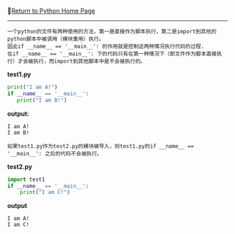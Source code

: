 :hotel:[Return to Python Home Page](https://github.com/geophydog/Python)

***

```
一个python的文件有两种使用的方法，第一是直接作为脚本执行，第二是import到其他的python脚本中被调用（模块重用）执行。
因此if __name__ == '__main__': 的作用就是控制这两种情况执行代码的过程.
在if __name__ == '__main__': 下的代码只有在第一种情况下（即文件作为脚本直接执行）才会被执行，而import到其他脚本中是不会被执行的。
```

__test1.py__
```python
print("I am A!")
if __name__ == '__main__':
   print("I am B!")
```

__output:__
```
I am A!
I am B!
```

```
如果test1.py作为test2.py的模块被导入，则test1.py的if __name__ == '__main__': 之后的代码不会被执行。
```
__test2.py__
```python
import test1
if __name__ == '__main__':
    print("I am C!")
```
__output__
```
I am A!
I am C!
```
